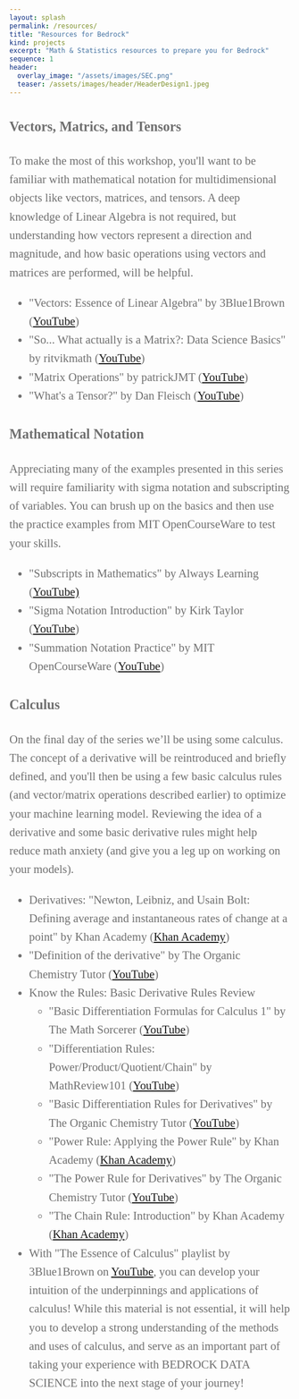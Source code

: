 ```yaml
---
layout: splash
permalink: /resources/
title: "Resources for Bedrock"
kind: projects
excerpt: "Math & Statistics resources to prepare you for Bedrock"
sequence: 1
header: 
  overlay_image: "/assets/images/SEC.png"
  teaser: /assets/images/header/HeaderDesign1.jpeg
--- 
```


<div style="font-family:Karla; font-size:1.3rem; color:#707070;line-height:1.6;">

### Vectors, Matrics, and Tensors

To make the most of this workshop, you'll want to be familiar with mathematical notation for multidimensional objects like vectors, matrices, and tensors. A deep knowledge of Linear Algebra is not required, but understanding how vectors represent a direction and magnitude, and how basic operations using vectors and matrices are performed, will be helpful.

- "Vectors: Essence of Linear Algebra" by 3Blue1Brown ([YouTube](https://www.youtube.com/watch?v=fNk_zzaMoSs&list=PLZHQObOWTQDPD3MizzM2xVFitgF8hE_ab&index=2))
- "So... What actually is a Matrix?: Data Science Basics" by ritvikmath ([YouTube](https://www.youtube.com/watch?v=hEQ6j0eRDtg))
- "Matrix Operations" by patrickJMT ([YouTube](https://www.youtube.com/watch?v=EFApWAl3NJw))
- "What's a Tensor?" by Dan Fleisch ([YouTube](https://www.youtube.com/watch?v=f5liqUk0ZTw))

### Mathematical Notation

Appreciating many of the examples presented in this series will require familiarity with sigma notation and subscripting of variables. You can brush up on the basics and then use the practice examples from MIT OpenCourseWare to test your skills.

- "Subscripts in Mathematics" by Always Learning ([YouTube)](https://www.youtube.com/watch?v=dOi1UOkj_ik)
- "Sigma Notation Introduction" by Kirk Taylor ([YouTube](https://www.youtube.com/watch?v=lQZY4pD8X6I))
- "Summation Notation Practice" by MIT OpenCourseWare ([YouTube](https://www.youtube.com/watch?v=iHErQuZ8M-I))

### Calculus

On the final day of the series we’ll be using some calculus. The concept of a derivative will be reintroduced and briefly defined, and you'll then be using a few basic calculus rules (and vector/matrix operations described earlier) to optimize your machine learning model. Reviewing the idea of a derivative and some basic derivative rules might help reduce math anxiety (and give you a leg up on working on your models).

- Derivatives: "Newton, Leibniz, and Usain Bolt: Defining average and instantaneous rates of change at a point" by Khan Academy ([Khan Academy](https://www.khanacademy.org/math/ap-calculus-ab/ab-differentiation-1-new/ab-2-1/v/newton-leibniz-and-usain-bolt))
- "Definition of the derivative" by The Organic Chemistry Tutor ([YouTube](https://www.youtube.com/watch?v=-aTLjoDT1GQ))
- Know the Rules: Basic Derivative Rules Review
  - "Basic Differentiation Formulas for Calculus 1" by The Math Sorcerer ([YouTube](https://www.youtube.com/watch?v=OLyeTUZDH-o))
  - "Differentiation Rules: Power/Product/Quotient/Chain" by MathReview101 ([YouTube](https://www.youtube.com/watch?v=esxNDR1epeo))
  - "Basic Differentiation Rules for Derivatives" by The Organic Chemistry Tutor ([YouTube](https://www.youtube.com/watch?v=IvLpN1G1Ncg))
  - "Power Rule: Applying the Power Rule" by Khan Academy ([Khan Academy](https://www.khanacademy.org/math/ap-calculus-ab/ab-differentiation-1-new/ab-2-5/v/power-rule))
  - "The Power Rule for Derivatives" by The Organic Chemistry Tutor ([YouTube](https://www.youtube.com/watch?v=9Yz-RCdS2Tg))
  - "The Chain Rule: Introduction" by Khan Academy ([Khan Academy](https://www.khanacademy.org/math/ap-calculus-ab/ab-differentiation-2-new/ab-3-1a/v/chain-rule-introduction))  
- With "The Essence of Calculus" playlist by 3Blue1Brown on [YouTube](https://www.youtube.com/playlist?list=PLZHQObOWTQDMsr9K-rj53DwVRMYO3t5Yr), you can develop your intuition of the underpinnings and applications of calculus! While this material is not essential, it will help you to develop a strong understanding of the methods and uses of calculus, and serve as an important part of taking your experience with BEDROCK DATA SCIENCE into the next stage of your journey! 


</div>



